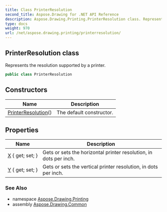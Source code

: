 ```yaml
---
title: Class PrinterResolution
second_title: Aspose.Drawing for .NET API Reference
description: Aspose.Drawing.Printing.PrinterResolution class. Represents the resolution supported by a printer
type: docs
weight: 970
url: /net/aspose.drawing.printing/printerresolution/
---
```

## PrinterResolution class

Represents the resolution supported by a printer.

```csharp
public class PrinterResolution
```

## Constructors

| Name | Description |
| --- | --- |
| [PrinterResolution](printerresolution/)() | The default constructor. |

## Properties

| Name | Description |
| --- | --- |
| [X](../../aspose.drawing.printing/printerresolution/x/) { get; set; } | Gets or sets the horizontal printer resolution, in dots per inch. |
| [Y](../../aspose.drawing.printing/printerresolution/y/) { get; set; } | Gets or sets the vertical printer resolution, in dots per inch. |

### See Also

* namespace [Aspose.Drawing.Printing](../../aspose.drawing.printing/)
* assembly [Aspose.Drawing.Common](../../)


